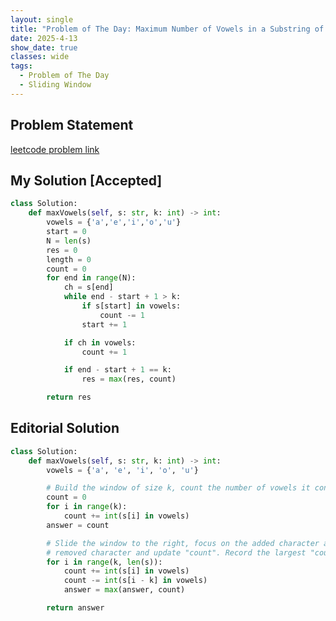 ```yaml
---
layout: single
title: "Problem of The Day: Maximum Number of Vowels in a Substring of Given Length"
date: 2025-4-13
show_date: true
classes: wide
tags:
  - Problem of The Day
  - Sliding Window
---
```


## Problem Statement

[leetcode problem link](https://leetcode.com/problems/maximum-number-of-vowels-in-a-substring-of-given-length/description/)

## My Solution [Accepted]

```python
class Solution:
    def maxVowels(self, s: str, k: int) -> int:
        vowels = {'a','e','i','o','u'}
        start = 0
        N = len(s)
        res = 0
        length = 0
        count = 0
        for end in range(N):
            ch = s[end]
            while end - start + 1 > k:
                if s[start] in vowels:
                    count -= 1
                start += 1

            if ch in vowels:
                count += 1

            if end - start + 1 == k:
                res = max(res, count)

        return res
```

## Editorial Solution

```python
class Solution:
    def maxVowels(self, s: str, k: int) -> int:
        vowels = {'a', 'e', 'i', 'o', 'u'}

        # Build the window of size k, count the number of vowels it contains.
        count = 0
        for i in range(k):
            count += int(s[i] in vowels)
        answer = count

        # Slide the window to the right, focus on the added character and the
        # removed character and update "count". Record the largest "count".
        for i in range(k, len(s)):
            count += int(s[i] in vowels)
            count -= int(s[i - k] in vowels)
            answer = max(answer, count)

        return answer
```

